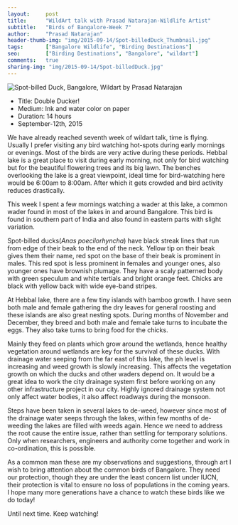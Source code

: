 ```yaml
---
layout:     post
title:      "WildArt talk with Prasad Natarajan-Wildlife Artist"
subtitle:   "Birds of Bangalore-Week 7"
author:     "Prasad Natarajan"
header-thumb-img: "img/2015-09-14/Spot-billedDuck_Thumbnail.jpg"
tags:       ["Bangalore Wildlife", "Birding Destinations"]
seo: 		["Birding Destinations", "Bangalore", "wildart"]
comments:   true
sharing-img: "img/2015-09-14/Spot-billedDuck.jpg"
---
```



<img src="{{ site.baseurl }}/img/2015-09-14/Spot-billedDuck.jpg" alt="Spot-billed Duck, Bangalore, Wildart by Prasad Natarajan">

<p>
	<ul>
		 <li>Title: Double Ducker!</li>
		 <li>Medium: Ink and water color on paper</li>
		 <li>Duration: 14 hours</li>
		 <li>September-12th, 2015</li>
 	</ul>
</p>

<p>We have already reached seventh week of wildart talk, time is flying. Usually I prefer visiting any bird watching hot-spots during early mornings or evenings. Most of the birds are very active during these periods. Hebbal lake is a great place to visit during early morning, not only for bird watching but for the beautiful flowering trees and its big lawn. The benches overlooking the lake is a great viewpoint, ideal time for bird-watching here would be 6:00am to 8:00am. After which it gets crowded and bird activity reduces drastically.</p>

<p>This week I spent a few mornings watching a wader at this lake, a common wader found in most of the lakes in and around Bangalore. This bird is found in southern part of India and also found in eastern parts with slight variation.</p>

<p>Spot-billed ducks(<em>Anas poecilorhyncha</em>) have black streak lines that run from edge of their beak to the end of the neck. Yellow tip on their beak gives them their name, red spot on the base of their beak is prominent in males. This red spot is less prominent in females and younger ones, also younger ones have brownish plumage. They have a scaly patterned body with green speculum and white tertials and  bright orange feet. Chicks are black with yellow back with wide eye-band stripes.</p>

<p>At Hebbal lake, there are a few tiny islands with bamboo growth. I have seen both male and female gathering the dry leaves for general roosting and these islands are also great nesting spots. During months of November and December, they breed and both male and female take turns to incubate the eggs. They also take turns to bring food for the chicks.</p>

<p>Mainly they feed on plants which grow around the wetlands, hence healthy vegetation around wetlands are key for the survival of these ducks. With drainage water seeping from the far east of this lake, the ph level is increasing and  weed growth is slowly increasing. This affects the vegetation growth on which the ducks and other waders depend on. It would be a great idea to work the city drainage system first before working on any other infrastructure project in our city. Highly ignored drainage system not only affect water bodies, it also affect roadways during the monsoon.</p>

<p>Steps have been taken in several lakes to de-weed, however since most of the drainage water seeps through the lakes, within few months of de-weeding the lakes are filled with weeds again. Hence we need to address the root cause the entire issue, rather than settling for temporary solutions. Only when researchers, engineers and authority come together and work in co-ordination, this is possible.</p> 

<p>As a common man these are my observations and suggestions, through art I wish to bring attention about the common birds of Bangalore. They need our protection, though they are under the least concern list under IUCN, their protection is vital to ensure no loss of populations in the coming years. I hope many more generations have a chance to watch these birds like we do today!</p> 

<p>Until next time. Keep watching!</p>